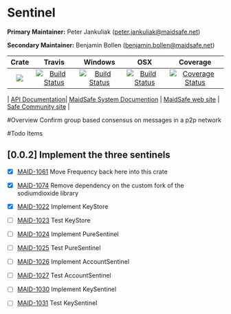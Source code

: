 # Sentinel

**Primary Maintainer:**     Peter Jankuliak (peter.jankuliak@maidsafe.net)

**Secondary Maintainer:**   Benjamin Bollen (benjamin.bollen@maidsafe.net)

|Crate|Travis|Windows|OSX|Coverage|
|:------:|:-------:|:-------:|:-------:|:-------:|
|[![](http://meritbadge.herokuapp.com/sentinel)](https://crates.io/crates/sentinel)|[![Build Status](https://travis-ci.org/maidsafe/sentinel.svg?branch=master)](https://travis-ci.org/maidsafe/sentinel)| [![Build Status](http://ci.maidsafe.net:8080/buildStatus/icon?job=sentinel_win64_status_badge)](http://ci.maidsafe.net:8080/job/sentinel_win64_status_badge/)|[![Build Status](http://ci.maidsafe.net:8080/buildStatus/icon?job=sentinel_osx_status_badge)](http://ci.maidsafe.net:8080/job/sentinel_osx_status_badge/)|[![Coverage Status](https://coveralls.io/repos/dirvine/sentinel/badge.svg)](https://coveralls.io/r/dirvine/sentinel)|

| [API Documentation](http://maidsafe.github.io/sentinel/sentinel/)| [MaidSafe System Documention](http://systemdocs.maidsafe.net/) | [MaidSafe web site](http://www.maidsafe.net) | [Safe Community site](https://forum.safenetwork.io) |

#Overview
Confirm group based consensus on messages in a p2p network

#Todo Items

## [0.0.2] Implement the three sentinels
- [x] [MAID-1061](https://maidsafe.atlassian.net/browse/MAID-1061) Move Frequency back here into this crate
- [x] [MAID-1074](https://maidsafe.atlassian.net/browse/MAID-1074) Remove dependency on the custom fork of the sodiumdioxide library
- [x] [MAID-1022](https://maidsafe.atlassian.net/browse/MAID-1022) Implement KeyStore
- [ ] [MAID-1023](https://maidsafe.atlassian.net/browse/MAID-1023) Test KeyStore
- [ ] [MAID-1024](https://maidsafe.atlassian.net/browse/MAID-1024) Implement PureSentinel
- [ ] [MAID-1025](https://maidsafe.atlassian.net/browse/MAID-1025) Test PureSentinel
- [ ] [MAID-1026](https://maidsafe.atlassian.net/browse/MAID-1026) Implement AccountSentinel
- [ ] [MAID-1027](https://maidsafe.atlassian.net/browse/MAID-1027) Test AccountSentinel
- [ ] [MAID-1030](https://maidsafe.atlassian.net/browse/MAID-1030) Implement KeySentinel
- [ ] [MAID-1031](https://maidsafe.atlassian.net/browse/MAID-1031) Test KeySentinel

